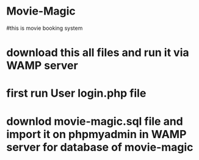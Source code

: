 
# Movie-Magic
#this is movie booking system
# download this all files and run it via WAMP server 
# first run User login.php file
# downlod movie-magic.sql file and import it on phpmyadmin in WAMP server for database of movie-magic
